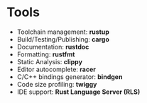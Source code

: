 # Tools

- Toolchain management: __rustup__
- Build/Testing/Publishing: __cargo__
- Documentation: __rustdoc__
- Formatting: __rustfmt__
- Static Analysis: __clippy__
- Editor autocomplete: __racer__
- C/C++ bindings generator: __bindgen__
- Code size profiling: __twiggy__
- IDE support: __Rust Language Server (RLS)__
